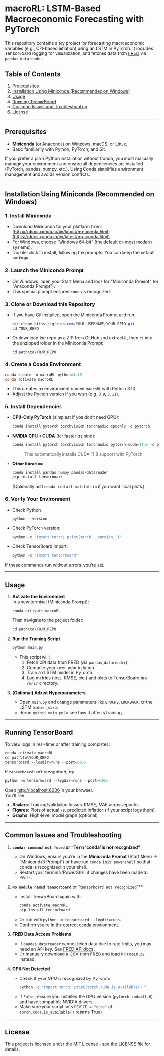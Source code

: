 # macroRL: LSTM-Based Macroeconomic Forecasting with PyTorch

This repository contains a toy project for forecasting macroeconomic variables (e.g., CPI-based inflation) using an LSTM in PyTorch. It includes TensorBoard logging for visualization, and fetches data from [FRED](https://fred.stlouisfed.org/) via `pandas_datareader`.

## Table of Contents
1. [Prerequisites](#prerequisites)
2. [Installation Using Miniconda (Recommended on Windows)](#installation-using-miniconda-recommended-on-windows)
3. [Usage](#usage)
4. [Running TensorBoard](#running-tensorboard)
5. [Common Issues and Troubleshooting](#common-issues-and-troubleshooting)
6. [License](#license)

---

## Prerequisites

- **Miniconda** (or Anaconda) on Windows, macOS, or Linux.
- Basic familiarity with Python, PyTorch, and Git.

If you prefer a plain Python installation without Conda, you must manually manage your environment and ensure all dependencies are installed (PyTorch, pandas, numpy, etc.). Using Conda simplifies environment management and avoids version conflicts.

---

## Installation Using Miniconda (Recommended on Windows)

### 1. Install Miniconda

- Download Miniconda for your platform from:  
  [https://docs.conda.io/en/latest/miniconda.html](https://docs.conda.io/en/latest/miniconda.html)
- For Windows, choose “Windows 64-bit” (the default on most modern systems).
- Double-click to install, following the prompts. You can keep the default settings.

### 2. Launch the Miniconda Prompt

- On Windows, open your Start Menu and look for "Miniconda Prompt" (or "Anaconda Prompt").
- This special prompt ensures `conda` is recognized.

### 3. Clone or Download this Repository

- If you have Git installed, open the Miniconda Prompt and run:
  ```powershell
  git clone https://github.com/YOUR_USERNAME/YOUR_REPO.git
  cd YOUR_REPO
  ```
- Or download the repo as a ZIP from GitHub and extract it, then `cd` into the unzipped folder in the Miniconda Prompt:
  ```powershell
  cd path\to\YOUR_REPO
  ```

### 4. Create a Conda Environment

```powershell
conda create -n macroRL python=3.10
conda activate macroRL
```
- This creates an environment named `macroRL` with Python 3.10.  
- Adjust the Python version if you wish (e.g. `3.9`, `3.11`).

### 5. Install Dependencies

- **CPU-Only PyTorch** (simplest if you don’t need GPU):
  ```powershell
  conda install pytorch torchvision torchaudio cpuonly -c pytorch
  ```

- **NVIDIA GPU + CUDA** (for faster training):
  ```powershell
  conda install pytorch torchvision torchaudio pytorch-cuda=11.8 -c pytorch -c nvidia
  ```
  > This automatically installs CUDA 11.8 support with PyTorch.

- **Other libraries**:
  ```powershell
  conda install pandas numpy pandas-datareader
  pip install tensorboard
  ```
  (Optionally add `conda install matplotlib` if you want local plots.)

### 6. Verify Your Environment

- Check Python:
  ```powershell
  python --version
  ```
- Check PyTorch version:
  ```powershell
  python -c "import torch; print(torch.__version__)"
  ```
- Check TensorBoard import:
  ```powershell
  python -c "import tensorboard"
  ```
If these commands run without errors, you’re set.

---

## Usage

1. **Activate the Environment**  
   In a new terminal (Miniconda Prompt):
   ```powershell
   conda activate macroRL
   ```
   Then navigate to the project folder:
   ```powershell
   cd path\to\YOUR_REPO
   ```

2. **Run the Training Script**  
   ```powershell
   python main.py
   ```
   - This script will:
     1. Fetch CPI data from FRED (via `pandas_datareader`).
     2. Compute year-over-year inflation.
     3. Train an LSTM model in PyTorch.
     4. Log metrics (loss, RMSE, etc.) and plots to TensorBoard in a `runs/` directory.

3. **(Optional) Adjust Hyperparameters**  
   - Open `main.py` and change parameters like `EPOCHS`, `LOOKBACK`, or the LSTM `hidden_size`.  
   - Rerun `python main.py` to see how it affects training.

---

## Running TensorBoard

To view logs in real-time or after training completes:

```powershell
conda activate macroRL
cd path\to\YOUR_REPO
tensorboard --logdir=runs --port=6006
```
If `tensorboard` isn’t recognized, try:

```powershell
python -m tensorboard --logdir=runs --port=6006
```

Open [http://localhost:6006](http://localhost:6006) in your browser.  
You’ll see:

- **Scalars**: Training/validation losses, RMSE, MAE across epochs  
- **Figures**: Plots of actual vs. predicted inflation (if your script logs them)  
- **Graphs**: High-level model graph (optional)

---

## Common Issues and Troubleshooting

1. **`conda: command not found` or “Term 'conda' is not recognized”**  
   - On Windows, ensure you’re in the **Miniconda Prompt** (Start Menu → “Miniconda3 Prompt”) or have run `conda init powershell` so that conda is recognized in your shell.
   - Restart your terminal/PowerShell if changes have been made to PATH.

2. **`No module named tensorboard`** or “`tensorboard not recognized`”**  
   - Install TensorBoard again with:
     ```powershell
     conda activate macroRL
     pip install tensorboard
     ```
   - Or run with `python -m tensorboard --logdir=runs`.
   - Confirm you’re in the correct conda environment.

3. **FRED Data Access Problems**  
   - If `pandas_datareader` cannot fetch data due to rate limits, you may need an API key. See [FRED API docs](https://fred.stlouisfed.org/docs/api/api_key.html).
   - Or manually download a CSV from FRED and load it in `main.py` instead.

4. **GPU Not Detected**  
   - Check if your GPU is recognized by PyTorch:
     ```powershell
     python -c "import torch; print(torch.cuda.is_available())"
     ```
   - If `False`, ensure you installed the GPU version (`pytorch-cuda=11.8`) and have compatible NVIDIA drivers.
   - Make sure your script sets `DEVICE = "cuda"` (if `torch.cuda.is_available()` returns True).

---

## License

This project is licensed under the MIT License - see the [LICENSE](LICENSE) file for details.

